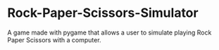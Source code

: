 # Rock-Paper-Scissors-Simulator
A game made with pygame that allows a user to simulate playing Rock Paper Scissors with a computer.
